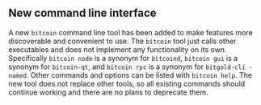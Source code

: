 New command line interface
--------------------------

A new `bitcoin` command line tool has been added to make features more
discoverable and convenient to use. The `bitcoin` tool just calls other
executables and does not implement any functionality on its own.  Specifically
`bitcoin node` is a synonym for `bitcoind`, `bitcoin gui` is a synonym for
`bitcoin-qt`, and `bitcoin rpc` is a synonym for `bitgold-cli -named`. Other
commands and options can be listed with `bitcoin help`. The new tool does not
replace other tools, so all existing commands should continue working and there
are no plans to deprecate them.
